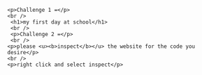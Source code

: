 <head>

</head>
 <body>
   
    <p>Challenge 1 =</p>
    <br />
     <h1>my first day at school</h1>
     <br />
     <p>Challenge 2 =</p>
     <br />
    <p>please <u><b>inspect</b></u> the website for the code you desire</p>
    <br />
    <p>right click and select inspect</p>
 </body>
 </html>
